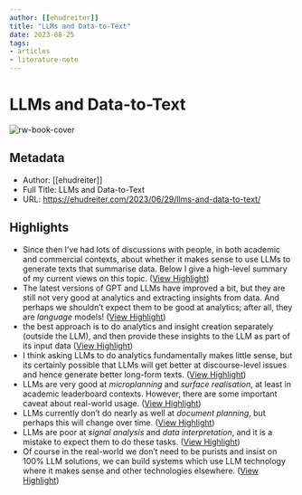 ```yaml
---
author: [[ehudreiter]]
title: "LLMs and Data-to-Text"
date: 2023-08-25
tags: 
- articles
- literature-note
---
```

# LLMs and Data-to-Text

![rw-book-cover](https://s0.wp.com/i/blank.jpg)

## Metadata
- Author: [[ehudreiter]]
- Full Title: LLMs and Data-to-Text
- URL: https://ehudreiter.com/2023/06/29/llms-and-data-to-text/

## Highlights
- Since then I’ve had lots of discussions with people, in both academic and commercial contexts, about whether it makes sense to use LLMs to generate texts that summarise data. Below I give a high-level summary of my current views on this topic. ([View Highlight](https://read.readwise.io/read/01h44as8z52c38qmrb4tpm5prb))
- The latest versions of GPT and LLMs have improved a bit, but they are still not very good at analytics and extracting insights from data. And perhaps we shouldn’t expect them to be good at analytics; after all, they are *language* models! ([View Highlight](https://read.readwise.io/read/01h44avc6hwqkx9kvzyckw3kc9))
- the best approach is to do analytics and insight creation separately (outside the LLM), and then provide these insights to the LLM as part of its input data ([View Highlight](https://read.readwise.io/read/01h44avve23ge09hddqz8jj8w6))
- I think asking LLMs to do analytics fundamentally makes little sense, but its certainly possible that LLMs will get better at discourse-level issues and hence generate better long-form texts. ([View Highlight](https://read.readwise.io/read/01h44cm665493hyempmts4d8gg))
- LLMs are very good at *microplanning* and *surface realisation*, at least in academic leaderboard contexts. However, there are some important caveat about real-world usage. ([View Highlight](https://read.readwise.io/read/01h44cmnmkd5rpv4t7nga4c51h))
- LLMs currently don’t do nearly as well at *document planning*, but perhaps this will change over time. ([View Highlight](https://read.readwise.io/read/01h44cmv9n6af59yx6cvxyta4n))
- LLMs are poor at *signal analysis* and *data interpretation*, and it is a mistake to expect them to do these tasks. ([View Highlight](https://read.readwise.io/read/01h44cmx2fgf2ptgt0yry9cr7x))
- Of course in the real-world we don’t need to be purists and insist on 100% LLM solutions, we can build systems which use LLM technology where it makes sense and other technologies elsewhere. ([View Highlight](https://read.readwise.io/read/01h44cn57eq9z2z16tw3ja0c48))
